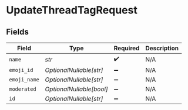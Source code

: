 # UpdateThreadTagRequest


## Fields

| Field                    | Type                     | Required                 | Description              |
| ------------------------ | ------------------------ | ------------------------ | ------------------------ |
| `name`                   | *str*                    | :heavy_check_mark:       | N/A                      |
| `emoji_id`               | *OptionalNullable[str]*  | :heavy_minus_sign:       | N/A                      |
| `emoji_name`             | *OptionalNullable[str]*  | :heavy_minus_sign:       | N/A                      |
| `moderated`              | *OptionalNullable[bool]* | :heavy_minus_sign:       | N/A                      |
| `id`                     | *OptionalNullable[str]*  | :heavy_minus_sign:       | N/A                      |
